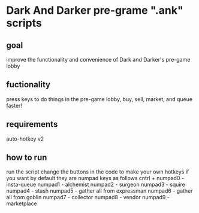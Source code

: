 # Dark And Darker pre-grame ".ank" scripts

## goal
  improve the functionality and convenience of Dark and Darker's pre-game lobby

## fuctionality

  press keys to do things in the pre-game lobby, buy, sell, market, and queue faster!

## requirements

  auto-hotkey v2

## how to run

  run the script
  change the buttons in the code to make your own hotkeys if you want
  by default they are numpad keys as follows
  cntrl +
    numpad0 - insta-queue
    numpad1 - alchemist
    numpad2 - surgeon
    numpad3 - squire
    numpad4 - stash
    numpad5 - gather all from expressman
    numpad6 - gather all from goblin
    numpad7 - collector
    numpad8 - vendor
    numpad9 - marketplace
